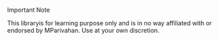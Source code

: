 Important Note

This libraryis for learning purpose only and is in no way affiliated with or endorsed by MParivahan. Use at your own discretion.
